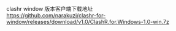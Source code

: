 clashr window 版本客户端下载地址
<br>
https://github.com/narakuzi/clashr-for-window/releases/download/v1.0/ClashR.for.Windows-1.0-win.7z